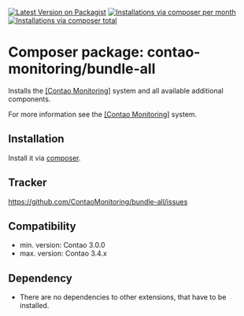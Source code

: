 [![Latest Version on Packagist](http://img.shields.io/packagist/v/contao-monitoring/bundle-all.svg?style=flat)](https://packagist.org/packages/contao-monitoring/bundle-all)
[![Installations via composer per month](http://img.shields.io/packagist/dm/contao-monitoring/bundle-all.svg?style=flat)](https://packagist.org/packages/contao-monitoring/bundle-all)
[![Installations via composer total](http://img.shields.io/packagist/dt/contao-monitoring/bundle-all.svg?style=flat)](https://packagist.org/packages/contao-monitoring/bundle-all)

Composer package: contao-monitoring/bundle-all
==============================================

Installs the [[Contao Monitoring]](https://github.com/ContaoMonitoring/monitoring) system and all available additional components.

For more information see the [[Contao Monitoring]](https://github.com/ContaoMonitoring/monitoring) system.


Installation
------------

Install it via [composer](https://packagist.org/packages/contao-monitoring/bundle-all).


Tracker
-------

https://github.com/ContaoMonitoring/bundle-all/issues


Compatibility
-------------

- min. version: Contao 3.0.0
- max. version: Contao 3.4.x


Dependency
----------

- There are no dependencies to other extensions, that have to be installed.
